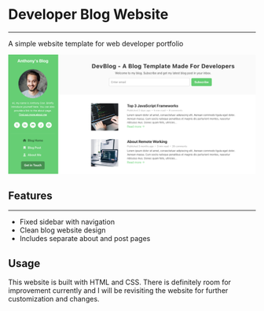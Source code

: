 # Developer Blog Website

---

A simple website template for web developer portfolio

![Image](./Screenshot%202025-01-06%20at%2010.42.02.png)

## Features

---

- Fixed sidebar with navigation
- Clean blog website design
- Includes separate about and post pages

## Usage

This website is built with HTML and CSS. There is definitely room for improvement currently and I will be revisiting the website for further customization and changes.
